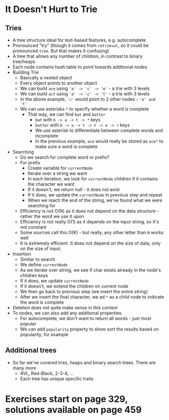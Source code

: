 # It Doesn't Hurt to Trie

## Tries
- A tree structure ideal for text-based features, e.g. autocomplete
- Pronounced "try" (though it comes from `retrieval`, so it could be pronounced `tree`. But that makes it confusing)
- A tree that allows any number of children, in contrast to binary tree/heaps
- Each node contains hash table to point towards additional nodes 
- Building Trie
  - Basically a nested object
  - Every object points to another object
  - We can build `ace` using `'a' -> 'c' -> 'e'` - a trie with 3 levels
  - We can build `act` using `'a' -> 'c' -> 't'` - a trie with 3 levels
  - In the above example, `'c'` would point to 2 other nodes - `'e' and 't'`
  - We can use asterisks `*` to specify whether a word is complete
    - That way, we can find `bat` and `batter`
      - `bat` with `b -> a -> t -> *` keys
      - `batter` with `b -> a -> t -> t -> e -> r` keys
      - We use asterisk to differentiate between complete words and incomplete
      - In the previous example, `ace` would really be stored as `ace*` to make sure a word is complete
- Searching
  - Do we search for complete word or prefix?
  - For prefix
    - Create variable for `currentNode`
    - Iterate over a string we want
    - In each iteration, we look for `currentNode` children if it contains the character we want
    - If it doesn't, we return null - it does not exist
    - If it does, we update the `currentNode` in previous step and repeat
    - When we reach the end of the string, we've found what we were searching for
  - Efficiency is not O(N) as it does not depend on the data structure - rather the word we use it upon
  - Efficiency is not really O(1) as it depends on the input string, so it's not constant
  - Some sources call this O(K) - but really, any other letter than `N` works well
  - It is extremely efficient. It does not depend on the size of data, only on the size of input.
- Insertion
  - Similar to search
  - We define `currentNode`
  - As we iterate over string, we see if char exists already in the node's children keys
  - If it does, we update `currentNode`
  - If it doesn't, we extend the children on current node
  - We then go back to previous step (we insert the entire string)
  - After we insert the final character, we ad `*` as a child node to indicate the word is complete
- Deletion does not quite make sense in this context
- To nodes, we can also add any additional properties.
  - For autocomplete, we don't want to return all words - just most popular
  - We can add `popularity` property to show sort the results based on popularity, for example

## Additional trees
- So far we've covered tries, heaps and binary search trees. There are many more
  - AVL, Red-Black, 2-3-4, ...
  - Each tree has unique specific traits


# Exercises start on page 329, solutions available on page 459